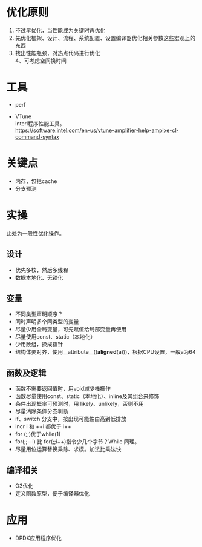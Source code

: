 # 优化原则  
1. 不过早优化，当性能成为关键时再优化  
2. 先优化框架、设计、流程、系统配置、设置编译器优化相关参数这些宏观上的东西        
3. 找出性能瓶颈，对热点代码进行优化  
4、可考虑空间换时间

# 工具  
* perf   

* VTune  
interl程序性能工具。   
https://software.intel.com/en-us/vtune-amplifier-help-amplxe-cl-command-syntax  

# 关键点  
* 内存，包括cache
* 分支预测

# 实操  
此处为一般性优化操作。
## 设计  
* 优先多核，然后多线程
* 数据本地化、无锁化  
## 变量 
* 不同类型声明顺序？
* 同时声明多个同类型的变量  
* 尽量少用全局变量，可先赋值给局部变量再使用  
* 尽量使用const、static（本地化）  
* 少用数组，换成指针  
* 结构体要对齐，使用__attribute__((__aligned__(a)))，根据CPU设置，一般a为64
## 函数及逻辑
* 函数不需要返回值时，用void减少栈操作  
* 函数尽量使用const、static（本地化）、inline及其组合来修饰  
* 条件出现概率可预测时，用 likely、unlikely，否则不用  
* 尽量消除条件分支判断  
* if、switch 分支中，按出现可能性由高到低排放  
* incr i 和 ++i 都优于 i++  
* for (;;)优于while(1)  
* for(;;--i) 比 for(;;i++)指令少几个字节？While 同理。
* 尽量用位运算替换乘除、求模。加法比乘法快  
## 编译相关    
* O3优化  
* 定义函数原型，便于编译器优化  

# 应用  
* DPDK应用程序优化  
